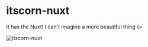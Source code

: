 # itscorn-nuxt
It has the Nuxt! I can't imagine a more beautiful thing (=

![itscorn-nuxt](https://user-images.githubusercontent.com/236071/192311529-536eb791-bb43-4919-b4f5-444605385403.png)
